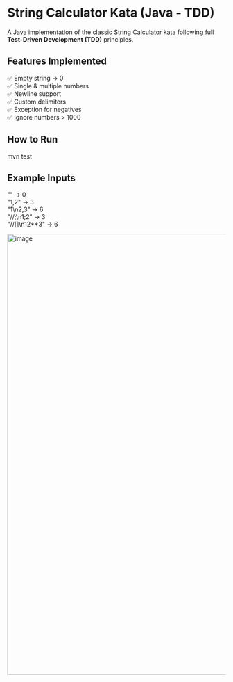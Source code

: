 # String Calculator Kata (Java - TDD)

A Java implementation of the classic String Calculator kata following full **Test-Driven Development (TDD)** principles.

## Features Implemented
✅ Empty string → 0  
✅ Single & multiple numbers  
✅ Newline support  
✅ Custom delimiters  
✅ Exception for negatives  
✅ Ignore numbers > 1000  

## How to Run

mvn test

## Example Inputs

"" → 0\
"1,2" → 3\
"1\n2,3" → 6\
"//;\n1;2" → 3\
"//[]\n12**3" → 6

<img width="1845" height="1015" alt="image" src="https://github.com/user-attachments/assets/ea80598a-65dc-42dc-9191-144075586a53" />
